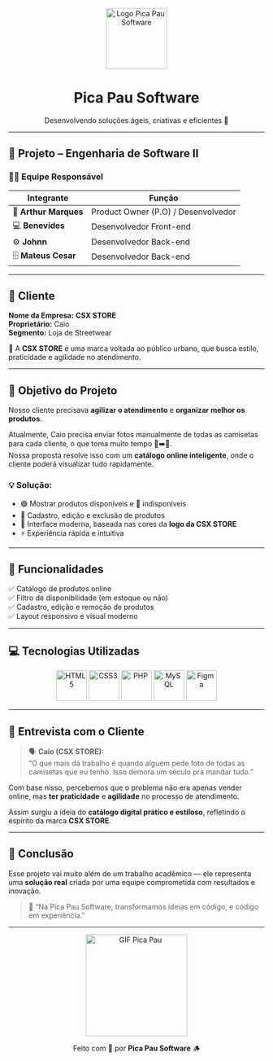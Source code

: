 <p align="center">
  <img src="https://i.ytimg.com/vi/upC7HavJ6DQ/maxresdefault.jpg" width="120" alt="Logo Pica Pau Software">
</p>

<h1 align="center"> Pica Pau Software</h1>
<p align="center">Desenvolvendo soluções ágeis, criativas e eficientes 🚀</p>

---

## 🚀 Projeto – Engenharia de Software II  

### 👨‍💻 Equipe Responsável  
| Integrante | Função |
|-------------|--------|
| 🧠 **Arthur Marques** | Product Owner (P.O) / Desenvolvedor |
| 💻 **Benevides** | Desenvolvedor Front-end |
| ⚙️ **Johnn** | Desenvolvedor Back-end |
| 🗄️ **Mateus Cesar** | Desenvolvedor Back-end |

---

## 🏪 Cliente  

**Nome da Empresa:** **CSX STORE**  
**Proprietário:** Caio  
**Segmento:** Loja de Streetwear  

🧢 A **CSX STORE** é uma marca voltada ao público urbano, que busca estilo, praticidade e agilidade no atendimento.  

---

## 🎯 Objetivo do Projeto  

Nosso cliente precisava **agilizar o atendimento** e **organizar melhor os produtos**.  

Atualmente, Caio precisa enviar fotos manualmente de todas as camisetas para cada cliente, o que toma muito tempo 📸➡️📱.  
Nossa proposta resolve isso com um **catálogo online inteligente**, onde o cliente poderá visualizar tudo rapidamente.

### 💡 Solução:
- 🟢 Mostrar produtos disponíveis e 🔴 indisponíveis  
- 🧾 Cadastro, edição e exclusão de produtos  
- 🎨 Interface moderna, baseada nas cores da **logo da CSX STORE**  
- ⚡ Experiência rápida e intuitiva  

---

## 🧱 Funcionalidades  

✅ Catálogo de produtos online  
✅ Filtro de disponibilidade (em estoque ou não)  
✅ Cadastro, edição e remoção de produtos  
✅ Layout responsivo e visual moderno  

---

## 💻 Tecnologias Utilizadas  

<p align="center">
  <img src="https://cdn.jsdelivr.net/gh/devicons/devicon/icons/html5/html5-original.svg" width="60" alt="HTML5"/>
  <img src="https://cdn.jsdelivr.net/gh/devicons/devicon/icons/css3/css3-original.svg" width="60" alt="CSS3"/>
  <img src="https://cdn.jsdelivr.net/gh/devicons/devicon/icons/php/php-original.svg" width="60" alt="PHP"/>
  <img src="https://cdn.jsdelivr.net/gh/devicons/devicon/icons/mysql/mysql-original.svg" width="60" alt="MySQL"/>
  <img src="https://cdn.jsdelivr.net/gh/devicons/devicon/icons/figma/figma-original.svg" width="60" alt="Figma"/>
</p>

---

## 🎤 Entrevista com o Cliente  

> 🗣️ **Caio (CSX STORE):**  
> “O que mais dá trabalho é quando alguém pede foto de todas as camisetas que eu tenho. Isso demora um século pra mandar tudo.”  

Com base nisso, percebemos que o problema não era apenas vender online, mas **ter praticidade** e **agilidade** no processo de atendimento.  

Assim surgiu a ideia do **catálogo digital prático e estiloso**, refletindo o espírito da marca **CSX STORE**.

---

## 🧠 Conclusão  

Esse projeto vai muito além de um trabalho acadêmico — ele representa uma **solução real** criada por uma equipe comprometida com resultados e inovação.  

> 💬 “Na Pica Pau Software, transformamos ideias em código, e código em experiência.”  

---

<p align="center">
  <img src="https://media.tenor.com/x8v1oNUOmg4AAAAd/pica-pau-woody-woodpecker.gif" width="200" alt="GIF Pica Pau">
</p>

<p align="center">Feito com 💛 por <b>Pica Pau Software</b> 🪵</p>
